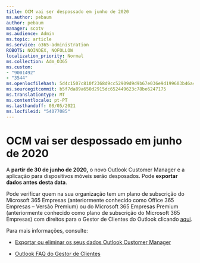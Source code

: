 ```yaml
---
title: OCM vai ser despossado em junho de 2020
ms.author: pebaum
author: pebaum
manager: scotv
ms.audience: Admin
ms.topic: article
ms.service: o365-administration
ROBOTS: NOINDEX, NOFOLLOW
localization_priority: Normal
ms.collection: Adm_O365
ms.custom:
- "9001492"
- "3544"
ms.openlocfilehash: 5d4c1507c810f2368d9cc52909d9d9b67e036e9d199603b46a4e992a41df898e
ms.sourcegitcommit: b5f7da89a650d2915dc652449623c78be6247175
ms.translationtype: MT
ms.contentlocale: pt-PT
ms.lasthandoff: 08/05/2021
ms.locfileid: "54077085"
---
```

# <a name="ocm-to-be-retired-june-2020"></a>OCM vai ser despossado em junho de 2020


A **partir de 30 de junho de 2020,** o novo Outlook Customer Manager e a aplicação para dispositivos móveis serão desposados. Pode  **exportar dados antes**  **desta data**.  

Pode verificar quem na sua organização tem um plano de subscrição do Microsoft 365 Empresas (anteriormente conhecido como Office 365 Empresas – Versão Premium) ou do Microsoft 365 Empresas Premium (anteriormente conhecido como plano de subscrição do Microsoft 365 Empresas) com direitos para o Gestor de Clientes do Outlook clicando [aqui](https://admin.microsoft.com/AdminPortal/Home?ref=/users).

Para mais informações, consulte:

- [Exportar ou eliminar os seus dados Outlook Customer Manager](https://support.office.com/article/1a421cb4-e8de-4b44-bfb8-710b92820439)

- [Outlook FAQ do Gestor de Clientes](https://techcommunity.microsoft.com/t5/outlook-customer-manager/faq-frequently-asked-questions-about-outlook-customer-manager/m-p/29680)

